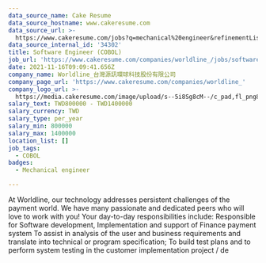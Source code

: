 ```yaml
---
data_source_name: Cake Resume
data_source_hostname: www.cakeresume.com
data_source_url: >-
  https://www.cakeresume.com/jobs?q=mechanical%20engineer&refinementList%5Blang_name%5D%5B0%5D=English&refinementList%5Bsalary_type%5D=per_year&range%5Bsalary_range%5D%5Bmin%5D=1000000&page=3
data_source_internal_id: '34302'
title: Software Engineer (COBOL)
job_url: 'https://www.cakeresume.com/companies/worldline_/jobs/software-engineer-cobol'
date: 2021-11-16T09:09:41.656Z
company_name: Worldline_台灣源訊環球科技股份有限公司
company_page_url: 'https://www.cakeresume.com/companies/worldline_'
company_logo_url: >-
  https://media.cakeresume.com/image/upload/s--5i8Sg8cM--/c_pad,fl_png8,h_200,w_200/v1633159475/ynszstwvkhopxddw7hke.png
salary_text: TWD800000 - TWD1400000
salary_currency: TWD
salary_type: per_year
salary_min: 800000
salary_max: 1400000
location_list: []
job_tags:
  - COBOL
badges:
  - Mechanical engineer

---
```


At Worldline, our technology addresses persistent challenges of the payment world. We have many passionate and dedicated peers who will love to work with you! Your day-to-day responsibilities include: Responsible for Software development, Implementation and support of Finance payment system To assist in analysis of the user and business requirements and translate into technical or program specification; To build test plans and to perform system testing in the customer implementation project / de